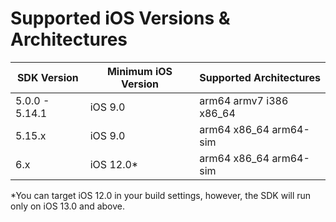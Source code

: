 # Supported iOS Versions & Architectures

| SDK Version    | Minimum iOS Version | Supported Architectures     |
| -------------- | ------------------- | --------------------------- |
| 5.0.0 - 5.14.1 | iOS 9.0             | arm64  armv7  i386  x86\_64 |
| 5.15.x         | iOS 9.0             | arm64  x86\_64  arm64-sim   |
| 6.x            | iOS 12.0\*          | arm64  x86\_64  arm64-sim   |

\*You can target iOS 12.0 in your build settings, however, the SDK will run only on iOS 13.0 and above.
